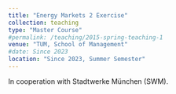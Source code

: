```yaml
---
title: "Energy Markets 2 Exercise"
collection: teaching
type: "Master Course"
#permalink: /teaching/2015-spring-teaching-1
venue: "TUM, School of Management"
#date: Since 2023
location: "Since 2023, Summer Semester"
---
```


In cooperation with Stadtwerke München (SWM). 


